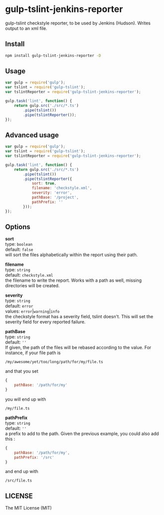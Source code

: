 # gulp-tslint-jenkins-reporter
gulp-tslint checkstyle reporter, to be used by Jenkins (Hudson). Writes output to an xml file.

## Install
```bash
npm install gulp-tslint-jenkins-reporter -D
```

## Usage
```javascript
var gulp = require('gulp');
var tslint = require('gulp-tslint');
var tslintReporter = require('gulp-tslint-jenkins-reporter');

gulp.task('lint', function() {
    return gulp.src('./src/*.ts')
        .pipe(tslint())
        .pipe(tslintReporter());
});
```

## Advanced usage
```javascript
var gulp = require('gulp');
var tslint = require('gulp-tslint');
var tslintReporter = require('gulp-tslint-jenkins-reporter');

gulp.task('lint', function() {
    return gulp.src('./src/*.ts')
        .pipe(tslint())
        .pipe(tslintReporter({
            sort: true,
            filename: 'checkstyle.xml',
            severity: 'error',
            pathBase: '/project',
            pathPrefix: ''
        }));
});
```

## Options

**sort**  
type: `boolean`  
default: `false`  
will sort the files alphabetically within the report using their path.

**filename**  
type: `string`  
default: `checkstyle.xml`  
the filename to write the report. Works with a path as well, missing directories will be created.

**severity**  
type: `string`  
default: `error`  
values: `error`|`warning`|`info`  
the checkstyle format has a severity field, tslint doesn't. This will set the severity field for every reported failure.

**pathBase**  
type: `string`  
default: `''`  
If given, the path of the files will be rebased according to the value. For instance, if your file path is
```
/my/awesome/yet/too/long/path/for/my/file.ts
```
and that you set 
```javascript
{
    pathBase: '/path/for/my'
}
```
you will end up with
```
/my/file.ts
```

**pathPrefix**  
type: `string`  
default: `''`  
a prefix to add to the path. Given the previous example, you could also add this :
```javascript
{
    pathBase: '/path/for/my',
    pathPrefix: '/src'
}
```
and end up with
```
/src/file.ts
```

## LICENSE

The MIT License (MIT)
